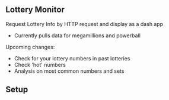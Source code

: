 ## Lottery Monitor

Request Lottery Info by HTTP request and display as a dash app

- Currently pulls data for megamillions and powerball

Upcoming changes:

- Check for your lottery numbers in past lotteries
- Check 'hot' numbers
- Analysis on most common numbers and sets

## Setup
